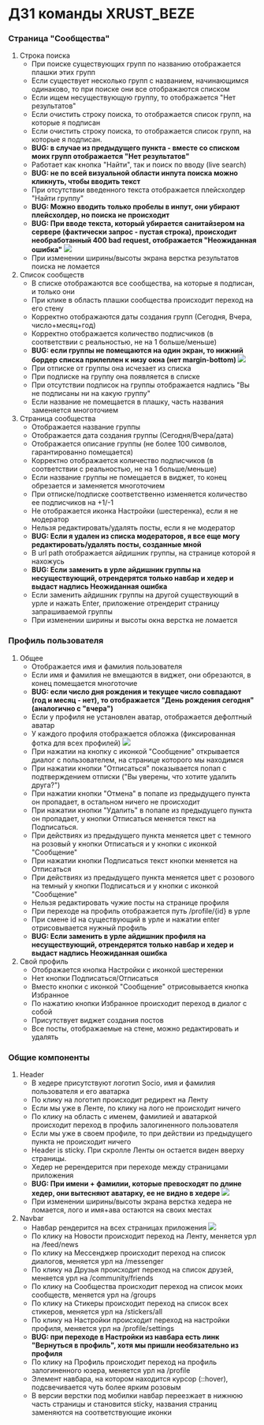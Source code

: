 # ДЗ1 команды XRUST_BEZE 

<h3>Страница "Сообщества"</h3>
<ol>
    <li>
        Строка поиска
        <ul>
            <li>
                При поиске существующих групп по названию отображается плашки этих групп
            </li>
            <li>
                Если существует несколько групп с названием, начинающимся одинаково, то при поиске они все отображаются списком
            </li>
            <li>
                Если ищем несуществующую группу, то отображается "Нет результатов"
            </li>
            <li>
                Если очистить строку поиска, то отображается список групп, на которые я подписан
            </li>
            <li>
                Если очистить строку поиска, то отображается список групп, на которые я подписан. 
            </li>
            <li>
                <b>BUG: в случае из предыдущего пункта - вместе со списком моих групп отображается "Нет результатов"</b>
            </li>
            <li>
                Работает как кнопка "Найти", так и поиск по вводу (live search)
            </li>
            <li>
                <b>BUG: не по всей визуальной области инпута поиска можно кликнуть, чтобы вводить текст</b>
            </li>
            <li>
                При отсутствии введенного текста отображается плейсхолдер "Найти группу"
            </li>
            <li>
                <b>BUG: Можно вводить только пробелы в инпут, они убирают плейсхолдер, но поиска не происходит</b>
            </li>
            <li>
                <b>BUG: При вводе текста, который убирается санитайзером на сервере (фактически запрос - пустая строка), происходит необработанный 400 bad request, отображается "Неожиданная ошибка"</b>
                <img src="./static/xss_groups_search_bar.png" />
            </li>
            <li>
                При изменении ширины/высоты экрана верстка результатов поиска не ломается
            </li>
        </ul>
    </li>
    <li>
        Список сообществ
        <ul>
            <li>
                В списке отображаются все сообщества, на которые я подписан, и только они
            </li>
            <li>
                При клике в область плашки сообщества происходит переход на его стену
            </li>
            <li>
                Корректно отображаются даты создания групп (Сегодня, Вчера, число+месяц+год)
            </li>
            <li>
                Корректно отображается количество подписчиков (в соответствии с реальностью, не на 1 больше/меньше)
            </li>
            <li>
                <b>BUG: если группы не помещаются на один экран, то нижний бордер списка прилеплен к низу окна (нет margin-bottom)</b>
                <img src="./static/padding_bottom_group_list.png" />
            </li>
            <li>
                При отписке от группы она исчезает из списка
            </li>
            <li>
                При подписке на группу она появляется в списке
            </li>
            <li>
                При отсутствии подписок на группы отображается надпись "Вы не подписаны ни на какую группу"
            </li>
            <li>
                Если название не помещается в плашку, часть названия заменяется многоточием
            </li>
        </ul>
    </li>
    <li>
        Страница сообщества
        <ul>
            <li>
                Отображается название группы
            </li>
            <li>
                Отображается дата создания группы (Сегодня/Вчера/дата)
            </li>
            <li>
                Отображается описание группы (не более 100 символов, гарантированно помещается)
            </li>
            <li>
                Корректно отображается количество подписчиков (в соответствии с реальностью, не на 1 больше/меньше)
            </li>
            <li>
                Если название группы не помещается в виджет, то конец обрезается и заменяется многоточием
            </li>
            <li>
                При отписке/подписке соответственно изменяется количество ее подписчиков на +1/-1
            </li>
            <li>
                Не отображается иконка Настройки (шестеренка), если я не модератор
            </li>
            <li>
                Нельзя редактировать/удалять посты, если я не модератор
            </li>
            <li>
                <b>BUG: Если я удален из списка модераторов, я все еще могу редактировать/удалять посты, созданные мной</b>
            </li>
            <li>
                В url path отображается айдишник группы, на странице которой я нахожусь
            </li>
            <li>
                <b>BUG: Если заменить в урле айдишник группы на несуществующий, отрендерятся только навбар и хедер и выдаст надпись Неожиданная ошибка</b>
            </li>
            <li>
                Если заменить айдишник группы на другой существующий в урле и нажать Enter, приложение отрендерит страницу запрашиваемой группы 
            </li>
            <li>
                При изменении ширины и высоты окна верстка не ломается
            </li>
        </ul>
    </li>
    </ol>
    <h3>Профиль пользователя</h3>
    <ol>
    <li>
        Общее
        <ul>
            <li>
                Отображается имя и фамилия пользователя
            </li>
            <li>
                Если имя и фамилия не вмещаются в виджет, они обрезаются, в конец помещается многоточие
            </li>
            <li>
                <b>BUG: если число дня рождения и текущее число совпадают (год и месяц - нет), то отображается  "День рождения сегодня" (аналогично с "вчера")</b>
            </li>
            <li>
                Если у профиля не установлен аватар, отображается дефолтный аватар
            </li>
            <li>
                У каждого профиля отображается обложка (фиксированная фотка для всех профилей)
                <img src="./static/profile_cover.png" />
            </li>
            <li>
                При нажатии на кнопку с иконкой "Сообщение" открывается диалог с пользователем, на странице которого мы находимся
            </li>
            <li>
                При нажатии кнопки "Отписаться" показывается попап с подтверждением отписки ("Вы уверены, что хотите удалить друга?")
            </li>
            <li>
                При нажатии кнопки "Отмена" в попапе из предыдущего пункта он пропадает, в остальном ничего не происходит
            </li>
            <li>
                При нажатии кнопки "Удалить" в попапе из предыдущего пункта он пропадает, у кнопки Отписаться меняется текст на Подписаться.
            </li>
            <li>
                При действиях из предыдущего пункта меняется цвет с темного на розовый у кнопки Отписаться и у кнопки с иконкой "Сообщение"
            </li>
            <li>
                При нажатии кнопки Подписаться текст кнопки меняется на Отписаться
            </li>
            <li>
                При действиях из предыдущего пункта меняется цвет с розового на темный у кнопки Подписаться и у кнопки с иконкой "Сообщение"
            </li>
            <li>
                Нельзя редактировать чужие посты на странице профиля
            </li>
            <li>
                При переходе на профиль отображается путь /profile/{id} в урле
            </li>
            <li>
                При смене id на существующий в урле и нажатии enter отрисовывается нужный профиль
            </li>
            <li>
                <b>
                    BUG: Если заменить в урле айдишник профиля на несуществующий, отрендерятся только навбар и хедер и выдаст надпись Неожиданная ошибка 
                </b>
            </li>
        </ul>
    </li>
    <li>
        Свой профиль
        <ul>
            <li>
                Отображается кнопка Настройки с иконкой шестеренки
            </li>
            <li>
                Нет кнопки Подписаться/Отписаться
            </li>
            <li>
                Вместо кнопки с иконкой "Сообщение" отрисовывается кнопка Избранное
            </li>
            <li>
                По нажатию кнопки Избранное происходит переход в диалог с собой
            </li>
            <li>
                Присутствует виджет создания постов
            </li>
            <li>
                Все посты, отображаемые на стене, можно редактировать и удалять
            </li>
        </ul>
    </li>
    </ol>
    <h3>Общие компоненты</h3>
    <ol>
    <li>
        Header
        <ul>
            <li>
                В хедере присутствуют логотип Socio, имя и фамилия пользователя и его аватарка                
            </li>
            <li>
                По клику на логотип происходит редирект на Ленту
            </li>
            <li>
                Если мы уже в Ленте, по клику на лого не происходит ничего
            </li>
            <li>
                По клику на область с именем, фамилией и аватаркой происходит переход в профиль залогиненного пользователя
            </li>
            <li>
                Если мы уже в своем профиле, то при действии из предыдущего пункта не происходит ничего
            </li>
            <li>
                Header is sticky. При скролле Ленты он остается виден вверху страницы.
            </li>
            <li>
                Хедер не ререндерится при переходе между страницами приложения
            </li>
            <li>
                <b>
                    BUG: При имени + фамилии, которые превосходят по длине хедер, они вытесняют аватарку, ее не видно в хедере 
                </b>
                <img src="./static/header_long_username.png" />
            </li>
            <li>
                При изменении ширины/высоты экрана верстка хедера не ломается, лого и имя+ава остаются на своих местах
            </li>
        </ul>
    </li>
    <li>
        Navbar
        <ul>
            <li>
                Навбар рендерится на всех страницах приложения
                <img src="./static/navbar.png">
            </li>
            <li>
                По клику на Новости происходит переход на Ленту, меняется урл на /feed/news
            </li>
            <li>
                По клику на Мессенджер происходит переход на список диалогов, меняется урл на /messenger
            </li>
            <li>
                По клику на Друзья происходит переход на список друзей, меняется урл на /community/friends
            </li>
            <li>
                По клику на Сообщества происходит переход на список моих сообществ, меняется урл на /groups
            </li>
            <li>
                По клику на Стикеры происходит переход на список всех стикеров, меняется урл на /stickers/all
            </li>
            <li>
                По клику на Настройки происходит переход на настройки профиля, меняется урл на /profile/settings
            </li>
            <li>
                <b>
                    BUG: при переходе в Настройки из навбара есть линк "Вернуться в профиль", хотя мы пришли необязательно из профиля
                </b>
            </li>
            <li>
                По клику на Профиль происходит переход на профиль залогиненного юзера, меняется урл на /profile
            </li>
            <li>
                Элемент навбара, на котором находится курсор (::hover), подсвечивается чуть более ярким розовым
            </li>
            <li>
                В версии верстки под мобилки навбар переезжает в нижнюю часть страницы и становится sticky, названия страниц заменяются на соответствующие иконки
            </li>
        </ul>
    </li>
</ol>
